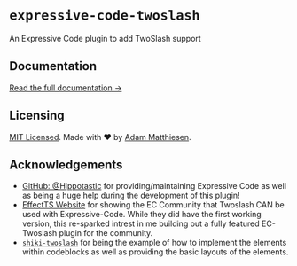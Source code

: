 # `expressive-code-twoslash`

An Expressive Code plugin to add TwoSlash support

## Documentation

[Read the full documentation →](https://twoslash.matthiesen.dev)

## Licensing

[MIT Licensed](https://github.com/MatthiesenXYZ/EC-Plugins/tree/main/packages/twoslash/LICENSE). Made with ❤️ by [Adam Matthiesen](https://github.com/Adammatthiesen).

## Acknowledgements

- [GitHub: @Hippotastic](https://github.com/hippotastic) for providing/maintaining Expressive Code as well as being a huge help during the development of this plugin!
- [EffectTS Website](https://effect.website/docs) for showing the EC Community that Twoslash CAN be used with Expressive-Code. While they did have the first working version, this re-sparked intrest in me building out a fully featured EC-Twoslash plugin for the community.
- [`shiki-twoslash`](https://github.com/shikijs/twoslash/tree/main/packages/shiki-twoslash) for being the example of how to implement the elements within codeblocks as well as providing the basic layouts of the elements.